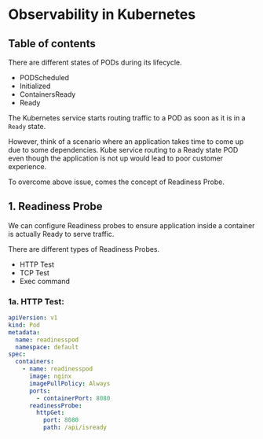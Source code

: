 # Observability in Kubernetes

## Table of contents

There are different states of PODs during its lifecycle.

- PODScheduled
- Initialized
- ContainersReady
- Ready

The Kubernetes service starts routing traffic to a POD as soon as it is in a ```Ready``` state. 

However, think of a scenario
where an application takes time to come up due to some dependencies. Kube service routing to a Ready state POD even though
the application is not up would lead to poor customer experience.

To overcome above issue, comes the concept of Readiness Probe.

## 1. Readiness Probe

We can configure Readiness probes to ensure application inside a container is actually Ready to serve traffic.

There are different types of Readiness Probes.

- HTTP Test
- TCP Test
- Exec command

### 1a. HTTP Test:

```yaml
apiVersion: v1
kind: Pod
metadata:
  name: readinesspod
  namespace: default
spec:
  containers:
    - name: readinesspod
      image: nginx
      imagePullPolicy: Always
      ports:
        - containerPort: 8080
      readinessProbe:
        httpGet:
          port: 8080
          path: /api/isready
```
